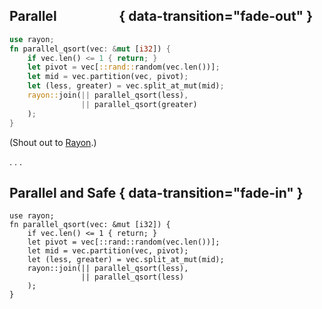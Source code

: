 ## Parallel <span style="visibility: hidden">and Safe</span> { data-transition="fade-out" }

[Rayon]: https://crates.io/crates/rayon/

```rust
use rayon;
fn parallel_qsort(vec: &mut [i32]) {
    if vec.len() <= 1 { return; }
    let pivot = vec[::rand::random(vec.len())];
    let mid = vec.partition(vec, pivot);
    let (less, greater) = vec.split_at_mut(mid);
    rayon::join(|| parallel_qsort(less),
                || parallel_qsort(greater)
    );
}
```

(Shout out to [Rayon][].)

. . .

## Parallel and Safe  { data-transition="fade-in" }

``` {.rust .compile_error}
use rayon;
fn parallel_qsort(vec: &mut [i32]) {
    if vec.len() <= 1 { return; }
    let pivot = vec[::rand::random(vec.len())];
    let mid = vec.partition(vec, pivot);
    let (less, greater) = vec.split_at_mut(mid);
    rayon::join(|| parallel_qsort(less),
                || parallel_qsort(less)
    );
}
```

